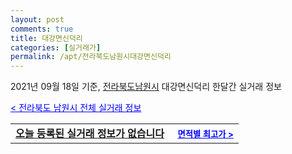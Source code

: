 ```yaml
---
layout: post
comments: true
title: 대강면신덕리
categories: [실거래가]
permalink: /apt/전라북도남원시대강면신덕리
---
```


2021년 09월 18일 기준, <a href="/apt/전라북도남원시">전라북도남원시</a> 대강면신덕리 한달간 실거래 정보

<a style="color: blue;" href="/apt/전라북도남원시">< 전라북도 남원시 전체 실거래 정보</a>
<!---- start ---->
<table>
  <tr>
    <td colspan="4" style="font-weight: bold;"><a href="/apt/전라북도남원시대강면신덕리{name_without_space}">오늘 등록된 실거래 정보가 없습니다</a> &nbsp;&nbsp;&nbsp; <a style="color: blue; font-size: smaller;" href="/apt/전라북도남원시대강면신덕리{name_without_space}">면적별 최고가 ></a></td>
  </tr>
    
</table>
<!---- end ---->
    